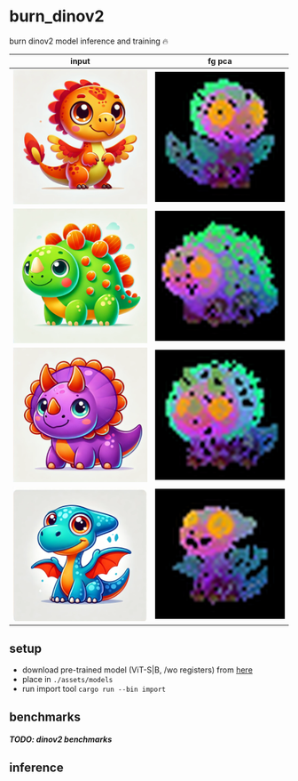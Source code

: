 # burn_dinov2
burn dinov2 model inference and training 🔥

| input               | fg pca               |
|-----------------------|-----------------------|
| ![Alt text](./assets/images/dino_0.png)    | ![Alt text](./assets/pca/dino_0_pca.png)    |
| ![Alt text](./assets/images/dino_1.png)    | ![Alt text](./assets/pca/dino_1_pca.png)    |
| ![Alt text](./assets/images/dino_2.png)    | ![Alt text](./assets/pca/dino_2_pca.png)    |
| ![Alt text](./assets/images/dino_3.png)    | ![Alt text](./assets/pca/dino_3_pca.png)    |


## setup
- download pre-trained model (ViT-S|B, /wo registers) from [here](https://github.com/facebookresearch/dinov2?tab=readme-ov-file#pretrained-models)
- place in `./assets/models`
- run import tool `cargo run --bin import`


## benchmarks

##### TODO: dinov2 benchmarks


## inference

```rust
```
